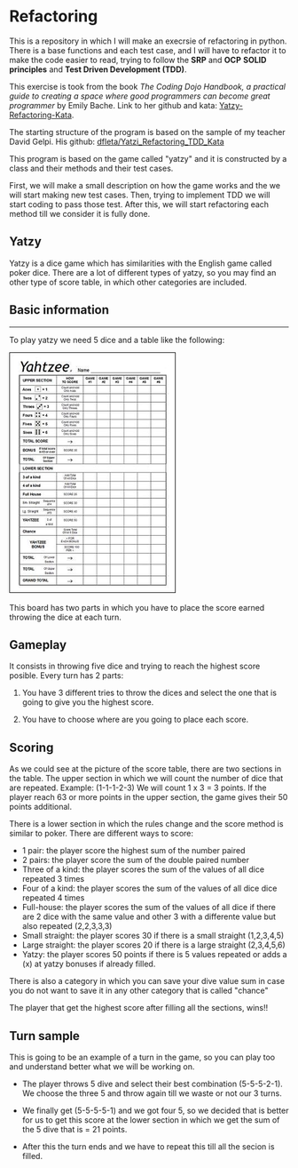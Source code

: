 # Refactoring

This is a repository in which I will make an execrsie of refactoring in python. There is a base functions and each test case, and I will have to refactor it to make the code easier to read, trying to follow the **SRP** and **OCP** **SOLID principles** and **Test Driven Development (TDD)**.

This exercise is took from the book *The Coding Dojo Handbook, a practical guide to creating a space where good programmers can become great programmer* by Emily Bache. Link to her github and kata: [Yatzy-Refactoring-Kata](https://github.com/emilybache/Yatzy-Refactoring-Kata).

The starting structure of the program is based on the sample of my teacher David Gelpi. His github: [dfleta/Yatzi_Refactoring_TDD_Kata](https://github.com/dfleta/Python_ejercicios/tree/master/Poo/Yatzy_Refactoring_TDD_Kata)

This program is based on the game called "yatzy" and it is constructed by a class and their methods and their test cases.

First, we will make a small description on how the game works and the we will start making new test cases. Then, trying to implement TDD we will start coding to pass those test. After this, we will start refactoring each method till we consider it is fully done.

## Yatzy

Yatzy is a dice game which has similarities with the English game called poker dice. There are a lot of different types of yatzy, so you may find an other type of score table, in which other categories are included.

## Basic information

---

To play yatzy we need 5 dice and a table like the following:

![Yatzy-score-board](./img/yatzy-score-board.jpg)

This board has two parts in which you have to place the score earned throwing the dice at each turn.

## Gameplay

It consists in throwing five dice and trying to reach the highest score posible. Every turn has 2 parts:

1. You have 3 different tries to throw the dices and select the one that is going to give you the highest score.

2. You have to choose where are you going to place each score.

## Scoring

As we could see at the picture of the score table, there are two sections in the table. The upper section in which we will count the number of dice that are repeated. Example: (1-1-1-2-3) We will count 1 x 3 = 3 points. If the player reach 63 or more points in the upper section, the game gives their 50 points additional.

There is a lower section in which the rules change and the score method is similar to poker. There are different ways to score:

* 1 pair:  the player score the highest sum of the number paired
* 2 pairs:  the player score the sum of the double paired number
* Three of a kind: the player scores the sum of the values of all dice repeated 3 times
* Four of a kind: the player scores the sum of the values of all dice dice repeated 4 times
* Full-house: the player scores the sum of the values of all dice if there are 2 dice with the same value and other 3 with a differente value but also repeated (2,2,3,3,3)
* Small straight: the player scores 30 if there is a small straight (1,2,3,4,5)
* Large straight: the player scores 20 if there is a large straight (2,3,4,5,6)
* Yatzy: the player scores 50 points if there is 5 values repeated or adds a (x) at yatzy bonuses if already filled.

There is also a category in which you can save your dive value sum in case you do not want to save it in any other category that is called "chance"

The player that get the highest score after filling all the sections, wins!!

## Turn sample

This is going to be an example of a turn in the game, so you can play too and understand better what we will be working on.

* The player throws 5 dive and select their best combination (5-5-5-2-1). We choose the three 5 and throw again till we waste or not our 3 turns.  

* We finally get (5-5-5-5-1) and we got four 5, so we decided that is better for us to get this score at the lower section in which we get the sum of the 5 dive that is = 21 points.  

* After this the turn ends and we have to repeat this till all the secion is filled.
